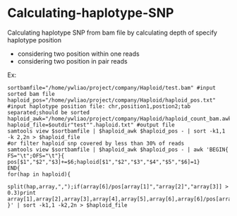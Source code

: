 # Calculating-haplotype-SNP
Calculating haplotype SNP from  bam file by calculating depth of  specify haplotype position
* considering two position within one reads
* considering two position in pair reads

Ex: </br>
```
sortbamfile="/home/ywliao/project/company/Haploid/test.bam" #input sorted bam file 
haploid_pos="/home/ywliao/project/company/Haploid/haploid_pos.txt" #input haplotype position file: chr,position1,postion2;tab separated;should be sorted
haploid_awk="/home/ywliao/project/company/Haploid/haploid_count_bam.awk" 
haploid_file=$outdir"test"".haploid.txt" #output file 
samtools view $sortbamfile | $haploid_awk $haploid_pos - | sort -k1,1 -k 2,2n > $haploid_file
#or filter haploid snp covered by less than 30% of reads
samtools view $sortbamfile | $haploid_awk $haploid_pos - | awk 'BEGIN{
FS="\t";OFS="\t"}{
pos[$1","$2","$3]+=$6;haploid[$1","$2","$3","$4","$5","$6]=1}
END{
for(hap in haploid){
    split(hap,array,",");if(array[6]/pos[array[1]","array[2]","array[3]] > 0.3)print array[1],array[2],array[3],array[4],array[5],array[6],array[6]/pos[array[1]","array[2]","array[3]]}
}' | sort -k1,1 -k2,2n > $haploid_file


```
